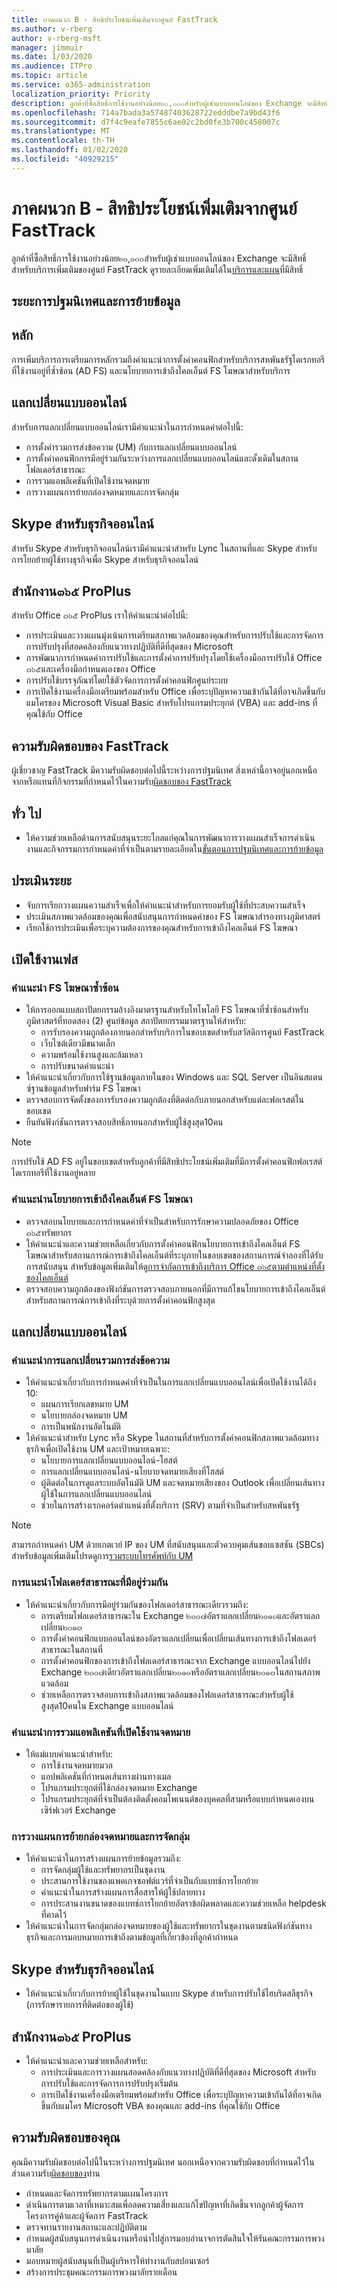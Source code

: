 ```yaml
---
title: ภาคผนวก B - สิทธิประโยชน์เพิ่มเติมจากศูนย์ FastTrack
ms.author: v-rberg
author: v-rberg-msft
manager: jimmuir
ms.date: 1/03/2020
ms.audience: ITPro
ms.topic: article
ms.service: o365-administration
localization_priority: Priority
description: ลูกค้าที่ซื้อสิทธิ์การใช้งานอย่างน้อย๒๐,๐๐๐สำหรับผู้เช่าแบบออนไลน์ของ Exchange จะมีสิทธิ์สำหรับบริการเพิ่มเติมของศูนย์ FastTrack ดูรายละเอียดเพิ่มเติมได้ในบริการและแผนที่มีสิทธิ์
ms.openlocfilehash: 714a7bada3a57487403628722edddbe7a9bd43f6
ms.sourcegitcommit: d7f4c9eafe7855c6ae02c2bd0fe3b700c458007c
ms.translationtype: MT
ms.contentlocale: th-TH
ms.lasthandoff: 01/02/2020
ms.locfileid: "40929215"
---
```

# <a name="appendix-b---fasttrack-center-additional-benefit"></a>ภาคผนวก B - สิทธิประโยชน์เพิ่มเติมจากศูนย์ FastTrack

ลูกค้าที่ซื้อสิทธิ์การใช้งานอย่างน้อย๒๐,๐๐๐สำหรับผู้เช่าแบบออนไลน์ของ Exchange จะมีสิทธิ์สำหรับบริการเพิ่มเติมของศูนย์ FastTrack ดูรายละเอียดเพิ่มเติมได้ใน[บริการและแผน](M365-eligible-services-and-plans.md)ที่มีสิทธิ์ 
  
## <a name="onboarding-and-migration-phases"></a>ระยะการปฐมนิเทศและการย้ายข้อมูล

## <a name="core"></a>หลัก

การเพิ่มบริการการเตรียมการหลักรวมถึงคำแนะนำการตั้งค่าคอนฟิกสำหรับบริการสหพันธรัฐไดเรกทอรีที่ใช้งานอยู่ที่ซ้ำซ้อน (AD FS) และนโยบายการเข้าถึงไคลเอ็นต์ FS โฆษณาสำหรับบริการ 
  
## <a name="exchange-online"></a>แลกเปลี่ยนแบบออนไลน์

สำหรับการแลกเปลี่ยนแบบออนไลน์เรามีคำแนะนำในการกำหนดค่าต่อไปนี้:
- การตั้งค่ารวมการส่งข้อความ (UM) กับการแลกเปลี่ยนแบบออนไลน์
- การตั้งค่าคอนฟิกการมีอยู่ร่วมกันระหว่างการแลกเปลี่ยนแบบออนไลน์และดั้งเดิมในสถานโฟลเดอร์สาธารณะ
- การรวมแอพลิเคชันที่เปิดใช้งานจดหมาย 
- การวางแผนการย้ายกล่องจดหมายและการจัดกลุ่ม
    
## <a name="skype-for-business-online"></a>Skype สำหรับธุรกิจออนไลน์

สำหรับ Skype สำหรับธุรกิจออนไลน์เรามีคำแนะนำสำหรับ Lync ในสถานที่และ Skype สำหรับการโยกย้ายผู้ใช้ทางธุรกิจเพื่อ Skype สำหรับธุรกิจออนไลน์
  
## <a name="office-365-proplus"></a>สำนักงาน๓๖๕ ProPlus

สำหรับ Office ๓๖๕ ProPlus เราให้คำแนะนำต่อไปนี้: 
- การประเมินและวางแผนมุ่งเน้นการเตรียมสภาพแวดล้อมของคุณสำหรับการปรับใช้และการจัดการการปรับปรุงที่สอดคล้องกับแนวทางปฏิบัติที่ดีที่สุดของ Microsoft 
- การพัฒนาการกำหนดค่าการปรับใช้และการตั้งค่าการปรับปรุงโดยใช้เครื่องมือการปรับใช้ Office ๓๖๕และเครื่องมือกำหนดเองของ Office 
- การปรับใช้บรรจุภัณฑ์โดยใช้ตัวจัดการการตั้งค่าคอนฟิกศูนย์ระบบ  
- การเปิดใช้งานเครื่องมือเตรียมพร้อมสำหรับ Office เพื่อระบุปัญหาความเข้ากันได้ที่อาจเกิดขึ้นกับแมโครของ Microsoft Visual Basic สำหรับโปรแกรมประยุกต์ (VBA) และ add-ins ที่คุณใช้กับ Office
    
## <a name="fasttrack-responsibilities"></a>ความรับผิดชอบของ FastTrack

ผู้เชี่ยวชาญ FastTrack มีความรับผิดชอบต่อไปนี้ระหว่างการปฐมนิเทศ สิ่งเหล่านี้อาจอยู่นอกเหนือจากหรือแทนที่กิจกรรมที่กำหนดไว้ในความรับ[ผิดชอบของ FastTrack](O365-fasttrack-responsibilities.md)
  
## <a name="general"></a>ทั่ว ไป

- ให้ความช่วยเหลือด้านการสนับสนุนระยะไกลแก่คุณในการพัฒนาการวางแผนสำเร็จการดำเนินงานและกิจกรรมการกำหนดค่าที่จำเป็นตามรายละเอียดใน[ขั้นตอนการปฐมนิเทศและการย้ายข้อมูล](#onboarding-and-migration-phases)
    
## <a name="assess-phase"></a>ประเมินระยะ

- จับการเรียกวางแผนความสำเร็จเพื่อให้คำแนะนำสำหรับการยอมรับผู้ใช้ที่ประสบความสำเร็จ 
- ประเมินสภาพแวดล้อมของคุณเพื่อสนับสนุนการกำหนดค่าของ FS โฆษณาสำรองทางภูมิศาสตร์  
- เรียกใช้การประเมินเพื่อระบุความต้องการของคุณสำหรับการเข้าถึงไคลเอ็นต์ FS โฆษณา
    
## <a name="enable-phase"></a>เปิดใช้งานเฟส

### <a name="geo-redundant-ad-fs-guidance"></a>คำแนะนำ FS โฆษณาซ้ำซ้อน

- ให้การออกแบบสถาปัตยกรรมอ้างอิงมาตรฐานสำหรับโทโพโลยี FS โฆษณาที่ซ้ำซ้อนสำหรับภูมิศาสตร์ที่ทอดสอง (2) ศูนย์ข้อมูล สถาปัตยกรรมมาตรฐานให้สำหรับ:
  - การรับรองความถูกต้องภายนอกสำหรับบริการในขอบเขตสำหรับสวัสดิการศูนย์ FastTrack 
  - เว็บไซต์เดียวมีขนาดเล็ก  
  - ความพร้อมใช้งานสูงและล้มเหลว  
  - การปรับขนาดคำแนะนำ 
- ให้คำแนะนำเกี่ยวกับการใช้ฐานข้อมูลภายในของ Windows และ SQL Server เป็นอินสแตนซ์ฐานข้อมูลสำหรับฟาร์ม FS โฆษณา   
- ตรวจสอบการจัดตั้งของการรับรองความถูกต้องที่ติดต่อกับภายนอกสำหรับแต่ละฟอเรสต์ในขอบเขต  
- ยืนยันฟังก์ชันการตรวจสอบสิทธิ์ภายนอกสำหรับผู้ใช้สูงสุด10คน
    
> [!NOTE]
> การปรับใช้ AD FS อยู่ในขอบเขตสำหรับลูกค้าที่มีสิทธิประโยชน์เพิ่มเติมที่มีการตั้งค่าคอนฟิกฟอเรสต์ไดเรกทอรีที่ใช้งานอยู่หลาย 
  
### <a name="ad-fs-client-access-policy-guidance"></a>คำแนะนำนโยบายการเข้าถึงไคลเอ็นต์ FS โฆษณา

- ตรวจสอบนโยบายและการกำหนดค่าที่จำเป็นสำหรับการรักษาความปลอดภัยของ Office ๓๖๕ทรัพยากร  
- ให้คำแนะนำและความช่วยเหลือเกี่ยวกับการตั้งค่าคอนฟิกนโยบายการเข้าถึงไคลเอ็นต์ FS โฆษณาสำหรับสถานการณ์การเข้าถึงไคลเอ็นต์ที่ระบุภายในขอบเขตของสถานการณ์จำลองที่ได้รับการสนับสนุน สำหรับข้อมูลเพิ่มเติมให้ดู[การจำกัดการเข้าถึงบริการ Office ๓๖๕ตามตำแหน่งที่ตั้งของไคลเอ็นต์](https://go.microsoft.com/fwlink/?LinkID=525689) 
- ตรวจสอบความถูกต้องของฟังก์ชันการตรวจสอบภายนอกที่มีการแก้ไขนโยบายการเข้าถึงไคลเอ็นต์สำหรับสถานการณ์การเข้าถึงที่ระบุด้วยการตั้งค่าคอนฟิกสูงสุด
    
## <a name="exchange-online"></a>แลกเปลี่ยนแบบออนไลน์

### <a name="exchange-unified-messaging-guidance"></a>คำแนะนำการแลกเปลี่ยนรวมการส่งข้อความ

- ให้คำแนะนำเกี่ยวกับการกำหนดค่าที่จำเป็นในการแลกเปลี่ยนแบบออนไลน์เพื่อเปิดใช้งานได้ถึง 10: 
  - แผนการเรียกเลขหมาย UM   
  - นโยบายกล่องจดหมาย UM 
  - การเป็นพนักงานอัตโนมัติ  
- ให้คำแนะนำสำหรับ Lync หรือ Skype ในสถานที่สำหรับการตั้งค่าคอนฟิกสภาพแวดล้อมทางธุรกิจเพื่อเปิดใช้งาน UM และเป้าหมายเฉพาะ:  
  - นโยบายการแลกเปลี่ยนแบบออนไลน์-โฮสต์  
  - การแลกเปลี่ยนแบบออนไลน์-นโยบายจดหมายเสียงที่โฮสต์ 
  - ผู้ติดต่อในการดูแลระบบอัตโนมัติ UM และจดหมายเสียงของ Outlook เพื่อเปลี่ยนเส้นทางผู้ใช้ในการแลกเปลี่ยนแบบออนไลน์ 
  - ช่วยในการสร้างเรกคอร์ดตำแหน่งที่ตั้งบริการ (SRV) ตามที่จำเป็นสำหรับสหพันธรัฐ
> [!NOTE]
> สามารถกำหนดค่า UM ด้วยเกตเวย์ IP ของ UM ที่สนับสนุนและตัวควบคุมเส้นขอบเซสชัน (SBCs) สำหรับข้อมูลเพิ่มเติมโปรดดูการ[รวมระบบโทรศัพท์กับ UM](https://go.microsoft.com/fwlink/?LinkID=809293) 
  
### <a name="public-folder-coexistence-guidance"></a>การแนะนำโฟลเดอร์สาธารณะที่มีอยู่ร่วมกัน

- ให้คำแนะนำเกี่ยวกับการมีอยู่ร่วมกันของโฟลเดอร์สาธารณะเดียวรวมถึง:  
  - การเตรียมโฟลเดอร์สาธารณะใน Exchange ๒๐๐๗อัตราแลกเปลี่ยน๒๐๑๐และอัตราแลกเปลี่ยน๒๐๑๓ 
  - การตั้งค่าคอนฟิกแบบออนไลน์ของอัตราแลกเปลี่ยนเพื่อเปลี่ยนเส้นทางการเข้าถึงโฟลเดอร์สาธารณะในสถานที่  
  - การตั้งค่าคอนฟิกของการเข้าถึงโฟลเดอร์สาธารณะจาก Exchange แบบออนไลน์ไปยัง Exchange ๒๐๐๗เดียวอัตราแลกเปลี่ยน๒๐๑๐หรืออัตราแลกเปลี่ยน๒๐๑๓ในสถานสภาพแวดล้อม  
  - ช่วยเหลือการตรวจสอบการเข้าถึงสภาพแวดล้อมของโฟลเดอร์สาธารณะสำหรับผู้ใช้สูงสุด10คนใน Exchange แบบออนไลน์
    
### <a name="mail-enabled-application-integration-guidance"></a>คำแนะนำการรวมแอพลิเคชันที่เปิดใช้งานจดหมาย

- ให้แม่แบบคำแนะนำสำหรับ:  
  - การใช้งานจดหมายมวล  
  - แอปพลิเคชันที่กำหนดเส้นทางผ่านทางเมล  
  - โปรแกรมประยุกต์ที่ใช้กล่องจดหมาย Exchange  
  - โปรแกรมประยุกต์ที่จำเป็นต้องติดตั้งคอมโพเนนต์ของบุคคลที่สามหรือแบบกำหนดเองบนเซิร์ฟเวอร์ Exchange
    
### <a name="mailbox-migration-planning-and-grouping"></a>การวางแผนการย้ายกล่องจดหมายและการจัดกลุ่ม

- ให้คำแนะนำในการสร้างแผนการย้ายข้อมูลรวมถึง:  
  - การจัดกลุ่มผู้ใช้และทรัพยากรเป็นชุดงาน
  - ประสานการใช้งานของแพคเกจซอฟต์แวร์ที่จำเป็นกับแบทช์การโยกย้าย   
  - คำแนะนำในการสร้างแผนการสื่อสารให้ผู้ใช้ปลายทาง 
  - การประสานงานขนาดของแบทช์การโยกย้ายอัตราข้อผิดพลาดและความช่วยเหลือ helpdesk ที่คาดไว้ 
- ให้คำแนะนำในการจัดกลุ่มกล่องจดหมายของผู้ใช้และทรัพยากรในชุดงานตามชนิดฟังก์ชันทางธุรกิจและการมอบหมายการเข้าถึงตามข้อมูลที่เกี่ยวข้องที่ลูกค้ากำหนด
    
## <a name="skype-for-business-online"></a>Skype สำหรับธุรกิจออนไลน์

- ให้คำแนะนำเกี่ยวกับการย้ายผู้ใช้ในชุดงานในแบบ Skype สำหรับการปรับใช้ไฮบริดสลีธุรกิจ (การรักษารายการที่ติดต่อของผู้ใช้)
    
## <a name="office-365-proplus"></a>สำนักงาน๓๖๕ ProPlus

- ให้คำแนะนำและความช่วยเหลือสำหรับ:  
  - การประเมินและการวางแผนสอดคล้องกับแนวทางปฏิบัติที่ดีที่สุดของ Microsoft สำหรับการปรับใช้และการจัดการการปรับปรุงเริ่มต้น
  - การเปิดใช้งานเครื่องมือเตรียมพร้อมสำหรับ Office เพื่อระบุปัญหาความเข้ากันได้ที่อาจเกิดขึ้นกับแมโคร Microsoft VBA ของคุณและ add-ins ที่คุณใช้กับ Office
  
## <a name="your-responsibilities"></a>ความรับผิดชอบของคุณ

คุณมีความรับผิดชอบต่อไปนี้ในระหว่างการปฐมนิเทศ นอกเหนือจากความรับผิดชอบที่กำหนดไว้ในส่วนความรับ[ผิดชอบของ](O365-your-responsibilities.md)ท่าน 
  
- กำหนดและจัดการทรัพยากรตามแผนโครงการ  
- ดำเนินการตามเวลาที่เหมาะสมเพื่อลดความเสี่ยงและแก้ไขปัญหาที่เกิดขึ้นจากลูกค้าผู้จัดการโครงการคู่ค้าและผู้จัดการ FastTrack   
- ตรวจทานรายงานสถานะและปฏิบัติตาม   
- กำหนดผู้สนับสนุนการดำเนินงานหรือนำไปสู่การมอบอำนาจการตัดสินใจให้รันคณะกรรมการพวงมาลัย  
- มอบหมายผู้สนับสนุนที่เป็นผู้บริหารให้ทำงานกับสปอนเซอร์  
- สร้างการประชุมคณะกรรมการพวงมาลัยรายเดือน
    

  


